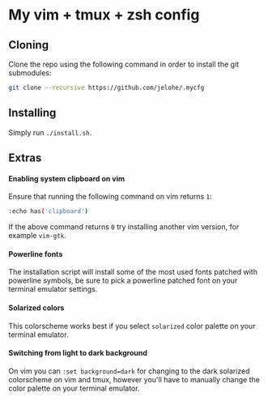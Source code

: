 # My vim + tmux + zsh config

## Cloning
Clone the repo using the following command in order to install the git submodules:
```sh
git clone --recursive https://github.com/jelohe/.mycfg
```

## Installing
Simply run `./install.sh`.

## Extras
#### Enabling system clipboard on vim
Ensure that running the following command on vim returns `1`:

```sh
:echo has('clipboard')
```
If the above command returns `0` try installing another vim version, for example `vim-gtk`.

#### Powerline fonts
The installation script will install some of the most used fonts patched with powerline symbols, be sure to pick a powerline patched font on your terminal emulator settings.

#### Solarized colors
This colorscheme works best if you select `solarized` color palette on your terminal emulator.

#### Switching from light to dark background
On vim you can `:set background=dark` for changing to the dark solarized colorscheme on vim and tmux, however you'll have to manually change the color palette on your terminal emulator.
